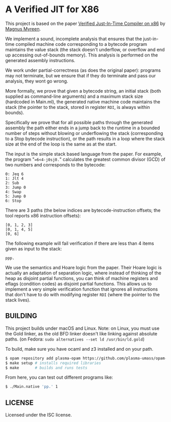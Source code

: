 A Verified JIT for X86
======================

This project is based on the paper [Verified Just-In-Time Compiler on
x86](https://www.cl.cam.ac.uk/~mom22/jit/jit.pdf) by [Magnus
Myreen](https://www.cl.cam.ac.uk/~mom22/).

We implement a sound, incomplete analysis that ensures that the
just-in-time compiled machine code corresponding to a bytecode program
maintains the value stack (the stack doesn't underflow, or overflow
and end up accessing out-of-bounds memory).  This analysis is
performed on the generated assembly instructions.

We work under partial-correctness (as does the original paper):
programs may not terminate, but we ensure that if they do terminate
and pass our analysis, they wont go wrong.

More formally, we prove that given a bytecode string, an initial stack
(both supplied as command-line arguments) and a maximum stack size
(hardcoded in Main.ml), the generated native machine code maintains
the stack (the pointer to the stack, stored in register `RDI`, is
always within bounds).

Specifically we prove that for all possible paths through the
generated assembly the path either ends in a jump back to the runtime
in a bounded number of steps without blowing or underflowing the stack
(corresponding to a Stop bytecode instruction), or the path results in
a loop where the stack size at the end of the loop is the same as at
the start.

The input is the simple stack based language from the paper.  For
example, the program "`=6<4-j0sj0.`" calculates the greatest common
divisor (GCD) of two numbers and corresponds to the bytecode:

```
0: Jeq 6
1: Jlt 4
2: Sub
3: Jump 0
4: Swap
5: Jump 0
6: Stop
```

There are 3 paths (the below indices are bytecode-instruction offsets;
the tool reports x86 instruction offsets):

```
[0, 1, 2, 3]
[0, 1, 4, 5]
[0, 6]
```

The following example will fail verification if there are less than 4
items given as input to the stack:

```
ppp.
```

We use the semantics and Hoare logic from the paper.  Their Hoare
logic is actually an adaptation of separation logic, where instead of
thinking of the heap as disjoint partial functions, you can think of
machine registers and eflags (condition codes) as disjoint partial
functions.  This allows us to implement a very simple verification
function that ignores all instructions that don't have to do with
modifying register `RDI` (where the pointer to the stack lives).


BUILDING
--------

This project builds under macOS and Linux.  Note: on Linux, you must
use the Gold linker, as the old BFD linker doesn't like linking
against absolute paths. (on Fedora: `sudo alternatives --set ld
/usr/bin/ld.gold`)

To build, make sure you have ocaml and z3 installed and on your path.

```sh
$ opam repository add plasma-opam https://github.com/plasma-umass/opam-repository.git
$ make setup # installs required libraries
$ make       # builds and runs tests
```

From here, you can test out different programs like:

```sh
$ ./Main.native 'pp.' 1
```


LICENSE
-------

Licensed under the ISC license.
